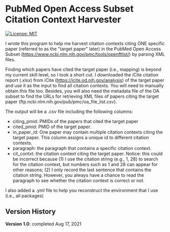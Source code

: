 # PubMed Open Access Subset Citation Context Harvester

[![License: MIT](https://img.shields.io/badge/License-MIT-yellow.svg)](https://opensource.org/licenses/MIT)


I wrote this program to help me harvest citation contexts citing ONE specific paper (referred to as the "target paper" later) in the PubMed Open Access Subset (https://www.ncbi.nlm.nih.gov/pmc/tools/openftlist/) by parsing XML files.

Finding which papers have cited the target paper (i.e., mapping) is beyond my current skill level, so I took a short cut. I downloaded the iCite citation report (.xlsx) from iCite (https://icite.od.nih.gov/analysis) of the target paper and use it as the input to find all citation contexts. You will need to manually obtain this file too. Besides, you will also need the metadata file of the OA subset to find the URLs for retrieving XML files of papers citing the target paper (ftp.ncbi.nlm.nih.gov/pub/pmc/oa_file_list.csv).

The output will be a .csv file including the following columns:  
- citing_pmid: PMIDs of the papers that cited the target paper
- cited_pmid: PMID of the target paper.
- in_paper_id: One paper may contain multiple citation contexts citing the target paper. This column assigns a unique id to different citation contexts.
- paragraph: the paragraph that contains a specific citation context. 
- cit_contxt: the citation context citing the target paper. Notice: this could be incorrect because (1) I use the citation string (e.g., 1, 28) to search for the citation context, but numbers such as 1 and 28 can appear for other reasons; (2) I only record the last sentence that contains the citation string. However, you always have a chance to read the paragraph to see whether the citation context is correct or not.

I also added a .yml file to help you reconstruct the environment that I use (i.e., all packages)

## Version History
**Version 1.0**: completed Aug 17, 2021
